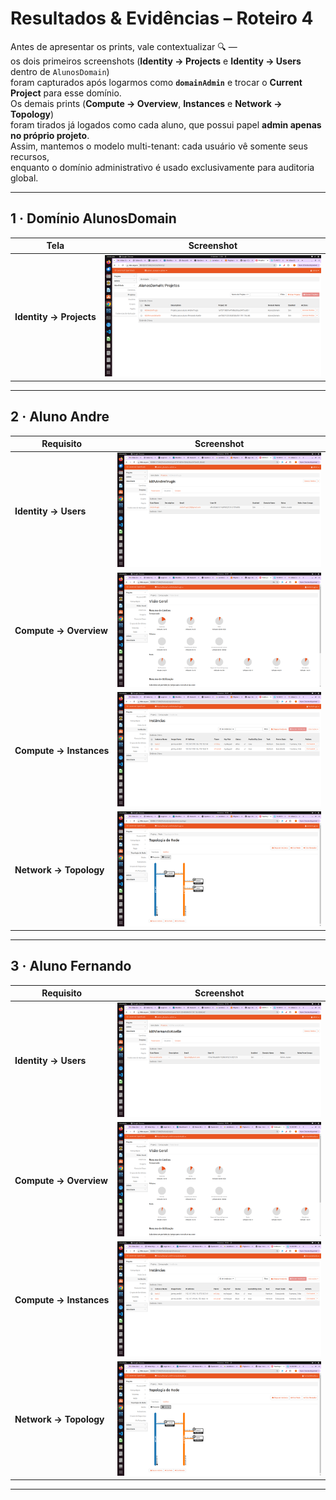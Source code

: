 
# Resultados & Evidências – Roteiro 4

Antes de apresentar os prints, vale contextualizar 🔍 —  
os dois primeiros screenshots (**Identity → Projects** e **Identity → Users** dentro de `AlunosDomain`)  
foram capturados após logarmos como **`domainAdmin`** e trocar o **Current Project** para esse domínio.  
Os demais prints (**Compute → Overview**, **Instances** e **Network → Topology**)  
foram tirados já logados como cada aluno, que possui papel **admin apenas no próprio projeto**.  
Assim, mantemos o modelo multi-tenant: cada usuário vê somente seus recursos,  
enquanto o domínio administrativo é usado exclusivamente para auditoria global.

---

## 1 · Domínio **AlunosDomain**

| Tela | Screenshot |
|------|------------|
| **Identity → Projects** | ![](../img/IaC/AlunosDomain/Projetos.png) |

---

## 2 · Aluno **Andre**

| Requisito | Screenshot |
|-----------|------------|
| **Identity → Users** | ![](../img/IaC/Andre/usuarios.png) |
| **Compute → Overview** | ![](../img/IaC/Andre/overview.png) |
| **Compute → Instances** | ![](../img/IaC/Andre/instancias.png) |
| **Network → Topology** | ![](../img/IaC/Andre/topologia.png) |

---

## 3 · Aluno **Fernando**

| Requisito | Screenshot |
|-----------|------------|
| **Identity → Users** | ![](../img/IaC/Fernando/usuarios.png) |
| **Compute → Overview** | ![](../img/IaC/Fernando/overview.png) |
| **Compute → Instances** | ![](../img/IaC/Fernando/instancias.png) |
| **Network → Topology** | ![](../img/IaC/Fernando/topologia.png) |

---
